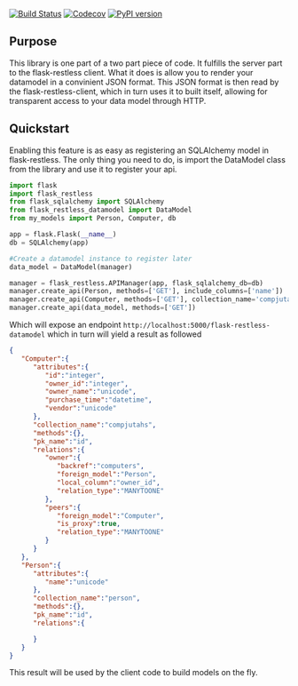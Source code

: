 [![Build Status](https://travis-ci.com/maarten-dp/flask-restless-datamodel.svg?branch=master)](https://travis-ci.com/maarten-dp/flask-restless-datamodel)
[![Codecov](https://codecov.io/gh/maarten-dp/flask-restless-datamodel/branch/master/graph/badge.svg)](https://codecov.io/gh/maarten-dp/flask-restless-datamodel)
[![PyPI version](https://badge.fury.io/py/flask-restless-datamodel.svg)](https://pypi.org/project/flask-restless-datamodel/)

## Purpose

This library is one part of a two part piece of code. It fulfills the server part to the flask-restless client. What it does is allow you to render your datamodel in a convinient JSON format.
This JSON format is then read by the flask-restless-client, which in turn uses it to built itself, allowing for transparent access to your data model through HTTP.

## Quickstart

Enabling this feature is as easy as registering an SQLAlchemy model in flask-restless. The only thing you need to do, is import the DataModel class from the library and use it to register your api.

```python
import flask
import flask_restless
from flask_sqlalchemy import SQLAlchemy
from flask_restless_datamodel import DataModel
from my_models import Person, Computer, db

app = flask.Flask(__name__)
db = SQLAlchemy(app)

#Create a datamodel instance to register later
data_model = DataModel(manager)

manager = flask_restless.APIManager(app, flask_sqlalchemy_db=db)
manager.create_api(Person, methods=['GET'], include_columns=['name'])
manager.create_api(Computer, methods=['GET'], collection_name='compjutahs', exclude_columns=['name'])
manager.create_api(data_model, methods=['GET'])
```

Which will expose an endpoint `http://localhost:5000/flask-restless-datamodel` which in turn will yield a result as followed

```json
{
   "Computer":{
      "attributes":{
         "id":"integer",
         "owner_id":"integer",
         "owner_name":"unicode",
         "purchase_time":"datetime",
         "vendor":"unicode"
      },
      "collection_name":"compjutahs",
      "methods":{},
      "pk_name":"id",
      "relations":{
         "owner":{
            "backref":"computers",
            "foreign_model":"Person",
            "local_column":"owner_id",
            "relation_type":"MANYTOONE"
         },
         "peers":{
            "foreign_model":"Computer",
            "is_proxy":true,
            "relation_type":"MANYTOONE"
         }
      }
   },
   "Person":{
      "attributes":{
         "name":"unicode"
      },
      "collection_name":"person",
      "methods":{},
      "pk_name":"id",
      "relations":{

      }
   }
}
```

This result will be used by the client code to build models on the fly.
